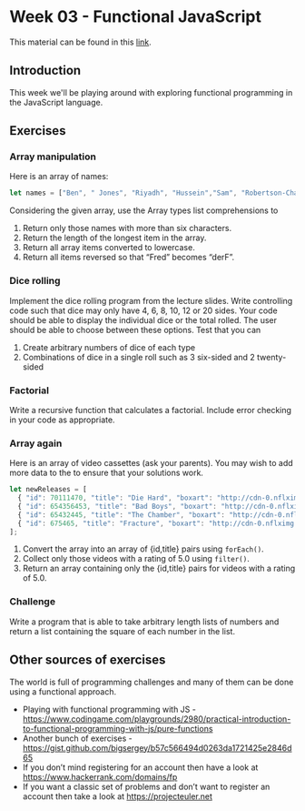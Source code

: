 # Week 03 - Functional JavaScript

This material can be found in this [link](https://codeberg.org/kaduardo/shu-aaf/src/branch/main/week03-Functional-JS/readme.md).

## Introduction

This week we'll be playing around with exploring functional programming in the JavaScript language.

## Exercises

### Array manipulation

Here is an array of names:

```javascript
let names = ["Ben", " Jones", "Riyadh", "Hussein","Sam", "Robertson-Chamberlain", "Francis", "Mendoza", "Louise Macdonald","Zachary Akerman", "Kostas Stavropoulos", "Anna Ivanovic", "Tasleem Khan", "Mounika Sharma", "Dianne Ameter"];
```

Considering the given array, use the Array types list comprehensions to 

1. Return only those names with more than six characters. 
2. Return the length of the longest item in the array. 
3. Return all array items converted to lowercase. 
4. Return all items reversed so that “Fred” becomes “derF”. 

### Dice rolling

Implement the dice rolling program from the lecture slides. Write controlling code such that dice may only have 4, 6, 8, 10, 12 or 20 sides. 
Your code should be able to display the individual dice or the total rolled. The user should be able to choose between these options. Test that you can  

1. Create arbitrary numbers of dice of each type 
2. Combinations of dice in a single roll such as 3 six-sided and 2 twenty-sided 

### Factorial

Write a recursive function that calculates a factorial. Include error checking in your code as appropriate. 

### Array again

Here is an array of video cassettes (ask your parents). You may wish to add more data to the to ensure that your solutions work. 

```javascript
let newReleases = [ 
  { "id": 70111470, "title": "Die Hard", "boxart": "http://cdn-0.nflximg.com/images/2891/DieHard.jpg",  "uri": "",  "rating": [4.0], "bookmark": [] }, 
  { "id": 654356453, "title": "Bad Boys", "boxart": "http://cdn-0.nflximg.com/images/2891/BadBoys.jpg", "uri": "http://api.netflix.com/catalog/titles/movies/70111470", "rating": [5.0], "bookmark": [{ id: 432534, time: 65876586 }] }, 
  { "id": 65432445, "title": "The Chamber", "boxart": "http://cdn-0.nflximg.com/images/2891/TheChamber.jpg", "uri": "http://api.netflix.com/catalog/titles/movies/70111470", "rating": [4.0], "bookmark": [] },  
  { "id": 675465, "title": "Fracture", "boxart": "http://cdn-0.nflximg.com/images/2891/Fracture.jpg", "uri": "http://api.netflix.com/catalog/titles/movies/70111470", "rating": 5.0, } 
]; 
```

1. Convert the array into an array of {id,title} pairs using `forEach()`.
2. Collect only those videos with a rating of 5.0 using `filter()`.
3. Return an array containing only the {id,title} pairs for videos with a rating of 5.0. 

### Challenge

Write a program that is able to take arbitrary length lists of numbers and return a list containing the square of each number in the list. 

## Other sources of exercises

The world is full of programming challenges and many of them can be done using a functional approach. 

- Playing with functional programming with JS - <https://www.codingame.com/playgrounds/2980/practical-introduction-to-functional-programming-with-js/pure-functions>
- Another bunch of exercises - <https://gist.github.com/bigsergey/b57c566494d0263da1721425e2846d65>
- If you don’t mind registering for an account then have a look at <https://www.hackerrank.com/domains/fp> 
- If you want a classic set of problems and don’t want to register an account then take a look at <https://projecteuler.net>
